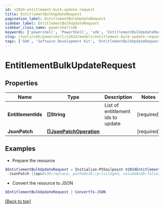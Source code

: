 ```yaml
---
id: v2024-entitlement-bulk-update-request
title: EntitlementBulkUpdateRequest
pagination_label: EntitlementBulkUpdateRequest
sidebar_label: EntitlementBulkUpdateRequest
sidebar_class_name: powershellsdk
keywords: ['powershell', 'PowerShell', 'sdk', 'EntitlementBulkUpdateRequest'] 
slug: /tools/sdk/powershell/v2024/models/entitlement-bulk-update-request
tags: ['SDK', 'Software Development Kit', 'EntitlementBulkUpdateRequest']
---
```



# EntitlementBulkUpdateRequest

## Properties

Name | Type | Description | Notes
------------ | ------------- | ------------- | -------------
**EntitlementIds** |  **[]String** | List of entitlement ids to update | [required]
**JsonPatch** |  [**[]JsonPatchOperation**](json-patch-operation) |  | [required]

## Examples

- Prepare the resource
```powershell
$EntitlementBulkUpdateRequest = Initialize-PSSailpoint.V2024EntitlementBulkUpdateRequest  -EntitlementIds [2c91808a7624751a01762f19d665220d, 2c91808a7624751a01762f19d67c220e, 2c91808a7624751a01762f19d692220f] `
 -JsonPatch [{op&#x3D;replace, path&#x3D;/privileged, value&#x3D;false}, {op&#x3D;replace, path&#x3D;/requestable, value&#x3D;false}]
```

- Convert the resource to JSON
```powershell
$EntitlementBulkUpdateRequest | ConvertTo-JSON
```


[[Back to top]](#) 

